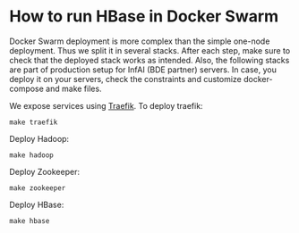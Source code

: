 # How to run HBase in Docker Swarm

Docker Swarm deployment is more complex than the simple one-node deployment.
Thus we split it in several stacks.
After each step, make sure to check that the deployed stack works as intended.
Also, the following stacks are part of production setup for InfAI (BDE partner) servers.
In case, you deploy it on your servers, check the constraints and customize docker-compose and make files.

We expose services using [Traefik](https://github.com/containous/traefik). To deploy traefik:
```
make traefik
```

Deploy Hadoop:
```
make hadoop
```

Deploy Zookeeper:
```
make zookeeper
```

Deploy HBase:
```
make hbase
```
